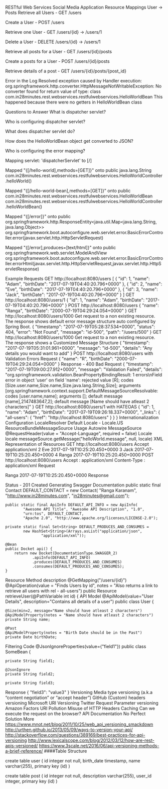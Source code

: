 RESTful Web Services
Social Media Application Resource Mappings
User -> Posts
Retrieve all Users - GET /users

Create a User - POST /users

Retrieve one User - GET /users/{id} -> /users/1

Delete a User - DELETE /users/{id} -> /users/1

Retrieve all posts for a User - GET /users/{id}/posts

Create a posts for a User - POST /users/{id}/posts

Retrieve details of a post - GET /users/{id}/posts/{post_id}

Error in the Log
Resolved exception caused by Handler execution: 
org.springframework.http.converter.HttpMessageNotWritableException: 
No converter found for return value of type: 
class com.in28minutes.rest.webservices.restfulwebservices.HelloWorldBean
This happened because there were no getters in HelloWorldBean class

Questions to Answer
What is dispatcher servlet?

Who is configuring dispatcher servlet?

What does dispatcher servlet do?

How does the HelloWorldBean object get converted to JSON?

Who is configuring the error mapping?

Mapping servlet: 'dispatcherServlet' to [/]

Mapped "{[/hello-world],methods=[GET]}" onto public java.lang.String com.in28minutes.rest.webservices.restfulwebservices.HelloWorldController.helloWorld()

Mapped "{[/hello-world-bean],methods=[GET]}" onto public com.in28minutes.rest.webservices.restfulwebservices.HelloWorldBean com.in28minutes.rest.webservices.restfulwebservices.HelloWorldController.helloWorldBean()

Mapped "{[/error]}" onto public org.springframework.http.ResponseEntity<java.util.Map<java.lang.String, java.lang.Object>> org.springframework.boot.autoconfigure.web.servlet.error.BasicErrorController.error(javax.servlet.http.HttpServletRequest)

Mapped "{[/error],produces=[text/html]}" onto public org.springframework.web.servlet.ModelAndView org.springframework.boot.autoconfigure.web.servlet.error.BasicErrorController.errorHtml(javax.servlet.http.HttpServletRequest,javax.servlet.http.HttpServletResponse)

Example Requests
GET http://localhost:8080/users
[
    {
        "id": 1,
        "name": "Adam",
        "birthDate": "2017-07-19T04:40:20.796+0000"
    },
    {
        "id": 2,
        "name": "Eve",
        "birthDate": "2017-07-19T04:40:20.796+0000"
    },
    {
        "id": 3,
        "name": "Jack",
        "birthDate": "2017-07-19T04:40:20.796+0000"
    }
]
GET http://localhost:8080/users/1
{
    "id": 1,
    "name": "Adam",
    "birthDate": "2017-07-19T04:40:20.796+0000"
}
POST http://localhost:8080/users
{
    "name": "Ranga",
    "birthDate": "2000-07-19T04:29:24.054+0000"
}
GET http://localhost:8080/users/1000
Get request to a non existing resource.
The response shows default error message structure auto configured by Spring Boot.
{
    "timestamp": "2017-07-19T05:28:37.534+0000",
    "status": 404,
    "error": "Not Found",
    "message": "id-500",
    "path": "/users/500"
}
GET http://localhost:8080/users/1000
Get request to a non existing resource.
The response shows a Customized Message Structure
{
    "timestamp": "2017-07-19T05:31:01.961+0000",
    "message": "id-500",
    "details": "Any details you would want to add"
}
POST http://localhost:8080/users with Validation Errors
Request
{
    "name": "R",
    "birthDate": "2000-07-19T04:29:24.054+0000"
}
Response - 400 Bad Request
{
    "timestamp": "2017-07-19T09:00:27.912+0000",
    "message": "Validation Failed",
    "details": "org.springframework.validation.BeanPropertyBindingResult: 1 errors\nField error in object 'user' on field 'name': rejected value [R]; codes [Size.user.name,Size.name,Size.java.lang.String,Size]; arguments [org.springframework.context.support.DefaultMessageSourceResolvable: codes [user.name,name]; arguments []; default message [name],2147483647,2]; default message [Name should have atleast 2 characters]"
}
GET http://localhost:8080/users/1 with HATEOAS
{
    "id": 1,
    "name": "Adam",
    "birthDate": "2017-07-19T09:26:18.337+0000",
    "_links": {
        "all-users": {
            "href": "http://localhost:8080/users"
        }
    }
}
Internationalization
Configuration
LocaleResolver
Default Locale - Locale.US
ResourceBundleMessageSource
Usage
Autowire MessageSource
@RequestHeader(value = "Accept-Language", required = false) Locale locale
messageSource.getMessage("helloWorld.message", null, locale)
XML Representation of Resources
GET http://localhost:8080/users
Accept application/xml
<List>
    <item>
        <id>2</id>
        <name>Eve</name>
        <birthDate>2017-07-19T10:25:20.450+0000</birthDate>
    </item>
    <item>
        <id>3</id>
        <name>Jack</name>
        <birthDate>2017-07-19T10:25:20.450+0000</birthDate>
    </item>
    <item>
        <id>4</id>
        <name>Ranga</name>
        <birthDate>2017-07-19T10:25:20.450+0000</birthDate>
    </item>
</List>
POST http://localhost:8080/users
Accept : application/xml
Content-Type : application/xml
Request

<item>
        <name>Ranga</name>
        <birthDate>2017-07-19T10:25:20.450+0000</birthDate>
</item>
Response

Status - 201 Created
Generating Swagger Documentation
	public static final Contact DEFAULT_CONTACT = new Contact(
			"Ranga Karanam", "http://www.in28minutes.com", "in28minutes@gmail.com");
	
	public static final ApiInfo DEFAULT_API_INFO = new ApiInfo(
			"Awesome API Title", "Awesome API Description", "1.0",
			"urn:tos", DEFAULT_CONTACT, 
			"Apache 2.0", "http://www.apache.org/licenses/LICENSE-2.0");

	private static final Set<String> DEFAULT_PRODUCES_AND_CONSUMES = 
			new HashSet<String>(Arrays.asList("application/json",
					"application/xml"));

	@Bean
	public Docket api() {
		return new Docket(DocumentationType.SWAGGER_2)
				.apiInfo(DEFAULT_API_INFO)
				.produces(DEFAULT_PRODUCES_AND_CONSUMES)
				.consumes(DEFAULT_PRODUCES_AND_CONSUMES);
	}
Resource Method description
	@GetMapping("/users/{id}")
	@ApiOperation(value = "Finds Users by id",
    notes = "Also returns a link to retrieve all users with rel - all-users")
	public Resource<User> retrieveUser(@PathVariable int id) {
API Model
@ApiModel(value="User Details", description="Contains all details of a user")
public class User {

	@Size(min=2, message="Name should have atleast 2 characters")
	@ApiModelProperty(notes = "Name should have atleast 2 characters")
	private String name;

	@Past
	@ApiModelProperty(notes = "Birth Date should be in the Past")
	private Date birthDate;
Filtering
Code
@JsonIgnoreProperties(value={"field1"})
public class SomeBean {
	
	private String field1;
	
	@JsonIgnore
	private String field2;
	
	private String field3;
Response
{
    "field3": "value3"
}
Versioning
Media type versioning (a.k.a “content negotiation” or “accept header”)
GitHub
(Custom) headers versioning
Microsoft
URI Versioning
Twitter
Request Parameter versioning
Amazon
Factors
URI Pollution
Misuse of HTTP Headers
Caching
Can we execute the request on the browser?
API Documentation
No Perfect Solution
More
https://www.mnot.net/blog/2011/10/25/web_api_versioning_smackdown
http://urthen.github.io/2013/05/09/ways-to-version-your-api/
http://stackoverflow.com/questions/389169/best-practices-for-api-versioning
http://www.lexicalscope.com/blog/2012/03/12/how-are-rest-apis-versioned/
https://www.3scale.net/2016/06/api-versioning-methods-a-brief-reference/
####Table Structure

create table user (
id integer not null, 
birth_date timestamp, 
name varchar(255), 
primary key (id)
)

create table post (
id integer not null, 
description varchar(255), 
user_id integer, 
primary key (id)
)

